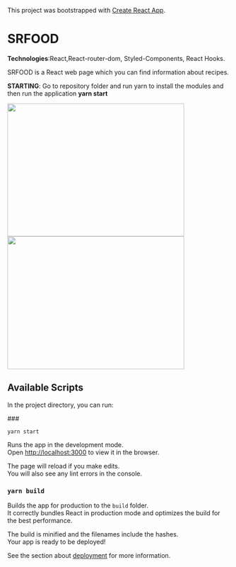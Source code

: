 This project was bootstrapped with [Create React App](https://github.com/facebook/create-react-app).

# SRFOOD

<b>Technologies</b>:React,React-router-dom, Styled-Components, React Hooks.

SRFOOD is a React web page which you can find information about recipes.

<b>STARTING</b>: Go to repository folder and run yarn to install the modules and then run the application <b> yarn start </b>


 <img width="400" height="300" src="https://github.com/thailajf/Recipes--SRFood/blob/master/images/home.png"/>

 <img width="400" height="300" src="https://github.com/thailajf/Recipes--SRFood/blob/master/images/RecipePage.png"/>
 


## Available Scripts

In the project directory, you can run:

###<div class="#start"> `yarn start`</div>

Runs the app in the development mode.<br />
Open [http://localhost:3000](http://localhost:3000) to view it in the browser.

The page will reload if you make edits.<br />
You will also see any lint errors in the console.
 
### `yarn build`

Builds the app for production to the `build` folder.<br />
It correctly bundles React in production mode and optimizes the build for the best performance.

The build is minified and the filenames include the hashes.<br />
Your app is ready to be deployed!

See the section about [deployment](https://facebook.github.io/create-react-app/docs/deployment) for more information.

 
 
